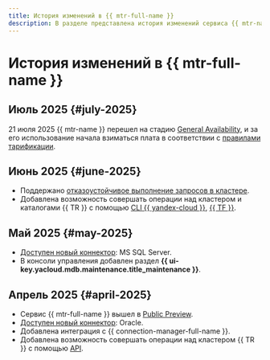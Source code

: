 ```yaml
---
title: История изменений в {{ mtr-full-name }}
description: В разделе представлена история изменений сервиса {{ mtr-name }}.
---
```


# История изменений в {{ mtr-full-name }}

## Июль 2025 {#july-2025}

21 июля 2025 {{ mtr-name }} перешел на стадию [General Availability](../overview/concepts/launch-stages.md), и за его использование начала взиматься плата в соответствии с [правилами тарификации](pricing.md).

## Июнь 2025 {#june-2025}

* Поддержано [отказоустойчивое выполнение запросов в кластере](concepts/retry-policy.md).
* Добавлена возможность совершать операции над кластером и каталогами {{ TR }} с помощью [CLI {{ yandex-cloud }}](../cli/cli-ref/managed-trino/cli-ref/index.md), [{{ TF }}](tf-ref.md).

## Май 2025 {#may-2025}

* [Доступен новый коннектор](concepts/index.md#connector): MS SQL Server.
* В консоли управления добавлен раздел **{{ ui-key.yacloud.mdb.maintenance.title_maintenance }}**.

## Апрель 2025 {#april-2025}

* Сервис {{ mtr-full-name }} вышел в [Public Preview](../overview/concepts/launch-stages.md).
* [Доступен новый коннектор](concepts/index.md#connector): Oracle.
* Добавлена интеграция с {{ connection-manager-full-name }}.
* Добавлена возможность совершать операции над кластером {{ TR }} с помощью [API](api-ref/authentication.md).
